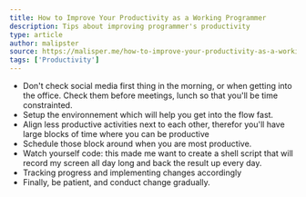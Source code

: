 ```yaml
---
title: How to Improve Your Productivity as a Working Programmer
description: Tips about improving programmer's productivity
type: article
author: malipster
source: https://malisper.me/how-to-improve-your-productivity-as-a-working-programmer/
tags: ['Productivity']
---
```

- Don't check social media first thing in the morning, or when getting into the office. Check them before meetings, lunch so that you'll be time constrainted.
- Setup the environnement which will help you get into the flow fast.
- Align less productive activities next to each other, therefor you'll have large blocks of time where you can be productive
- Schedule those block around when you are most productive.
- Watch yourself code: this made me want to create a shell script that will record my screen all day long and back the result up every day.
- Tracking progress and implementing changes accordingly
- Finally, be patient, and conduct change gradually.
